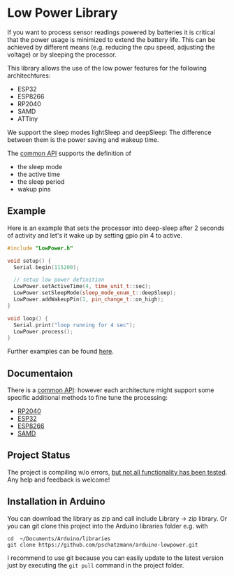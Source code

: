 # Low Power Library

If you want to process sensor readings powered by batteries it is critical that the power usage is minimized to extend the battery life. This can be achieved by different means (e.g. reducing the cpu speed, adjusting the voltage) or by sleeping the processor. 


This library allows the use of the low power features for the following architechtures:

- ESP32
- ESP8266
- RP2040
- SAMD
- ATTiny

We support the sleep modes lightSleep and deepSleep: The difference between them is the power saving and wakeup time.

The [common API](https://pschatzmann.github.io/arduino-lowpower/docs/html/classlow__power_1_1ArduinoLowPowerCommon.html) supports the definition of

- the sleep mode
- the active time
- the sleep period
- wakup pins

## Example

Here is an example that sets the processor into deep-sleep after 2 seconds of activity and let's it wake up by setting gpio pin 4 to active.

```C++
#include "LowPower.h"

void setup() {
  Serial.begin(115200);

  // setup low power definition
  LowPower.setActiveTime(4, time_unit_t::sec);
  LowPower.setSleepMode(sleep_mode_enum_t::deepSleep);
  LowPower.addWakeupPin(1, pin_change_t::on_high);
}

void loop() {
  Serial.print("loop running for 4 sec");
  LowPower.process();
}
```

Further examples can be found [here](examples).


## Documentaion

There is a [common API](https://pschatzmann.github.io/arduino-lowpower/docs/html/classlow__power_1_1ArduinoLowPowerCommon.html): however each architecture might support some specific additional methods to fine tune the processing:

- [RP2040](https://pschatzmann.github.io/arduino-lowpower/docs/html/classlow__power_1_1ArduinoLowPowerRP2040.html)
- [ESP32](https://pschatzmann.github.io/arduino-lowpower/docs/html/classlow__power_1_1ArduinoLowPowerESP32.html)
- [ESP8266](https://pschatzmann.github.io/arduino-lowpower/docs/html/classlow__power_1_1ArduinoLowPowerESP8266.html)
- [SAMD](https://pschatzmann.github.io/arduino-lowpower/docs/html/classlow__power_1_1ArduinoLowPowerSAMD.html)

## Project Status

The project is compiling w/o errors, [but not all functionality has been tested](https://github.com/pschatzmann/arduino-lowpower/wiki/Testing-Status).
Any help and feedback is welcome!


## Installation in Arduino

You can download the library as zip and call include Library -> zip library. Or you can git clone this project into the Arduino libraries folder e.g. with

```
cd  ~/Documents/Arduino/libraries
git clone https://github.com/pschatzmann/arduino-lowpower.git
```

I recommend to use git because you can easily update to the latest version just by executing the ```git pull``` command in the project folder.
